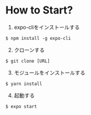 # How to Start?
1. expo-cliをインストールする
```
$ npm install -g expo-cli
```

2. クローンする
```
$ git clone [URL]
```

3. モジュールをインストールする
```
$ yarn install
```

4. 起動する
```
$ expo start
```
